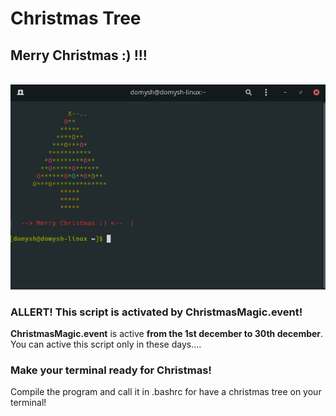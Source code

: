 # Christmas Tree
## Merry Christmas :) !!!
<br/>
<img src="TerminalTree.png" />
<br/>

### ALLERT! This script is activated by ChristmasMagic.event!

<b>ChristmasMagic.event</b> is active <b>from the 1st december to 30th december</b>.<br/>
You can active this script only in these days....

### Make your terminal ready for Christmas!

Compile the program and call it in .bashrc
for have a christmas tree on your terminal!

